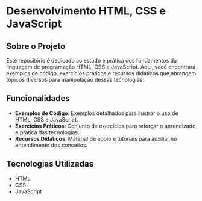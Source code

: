 # Desenvolvimento HTML, CSS e JavaScript

## Sobre o Projeto
Este repositório é dedicado ao estudo e prática dos fundamentos da linguagem de programação HTML, CSS e JavaScript. Aqui, você encontrará exemplos de código, exercícios práticos e recursos didáticos que abrangem tópicos diversos para manipulação dessas tecnologias.

## Funcionalidades
- **Exemplos de Código**: Exemplos detalhados para ilustrar o uso de HTML, CSS e JavaScript.
- **Exercícios Práticos**: Conjunto de exercícios para reforçar o aprendizado e prática das tecnologias.
- **Recursos Didáticos**: Material de apoio e tutoriais para auxiliar no entendimento dos conceitos.
  
## Tecnologias Utilizadas
- HTML
- CSS
- JavaScript
